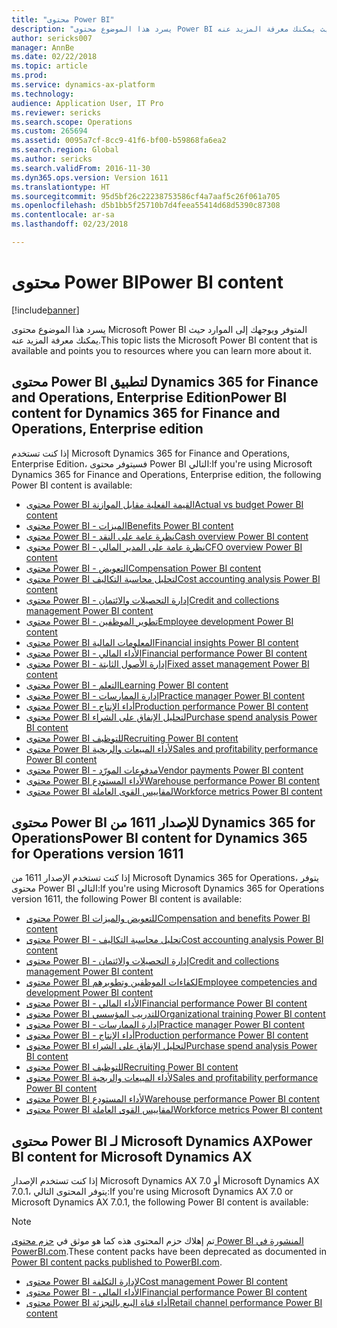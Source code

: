 ```yaml
---
title: "محتوى Power BI"
description: "يسرد هذا الموضوع محتوى Power BI المتوفر ويوجهك إلى الموارد حيث يمكنك معرفة المزيد عنه."
author: sericks007
manager: AnnBe
ms.date: 02/22/2018
ms.topic: article
ms.prod: 
ms.service: dynamics-ax-platform
ms.technology: 
audience: Application User, IT Pro
ms.reviewer: sericks
ms.search.scope: Operations
ms.custom: 265694
ms.assetid: 0095a7cf-8cc9-41f6-bf00-b59868fa6ea2
ms.search.region: Global
ms.author: sericks
ms.search.validFrom: 2016-11-30
ms.dyn365.ops.version: Version 1611
ms.translationtype: HT
ms.sourcegitcommit: 95d5bf26c22238753586cf4a7aaf5c26f061a705
ms.openlocfilehash: d5b1bb5f25710b7d4feea55414d68d5390c87308
ms.contentlocale: ar-sa
ms.lasthandoff: 02/23/2018

---
```


# <a name="power-bi-content"></a><span data-ttu-id="ad6ad-103">محتوى Power BI</span><span class="sxs-lookup"><span data-stu-id="ad6ad-103">Power BI content</span></span>
[!include[banner](../includes/banner.md)]


<span data-ttu-id="ad6ad-104">يسرد هذا الموضوع محتوى Microsoft Power BI المتوفر ويوجهك إلى الموارد حيث يمكنك معرفة المزيد عنه.</span><span class="sxs-lookup"><span data-stu-id="ad6ad-104">This topic lists the Microsoft Power BI content that is available and points you to resources where you can learn more about it.</span></span>

## <a name="power-bi-content-for-dynamics-365-for-finance-and-operations-enterprise-edition"></a><span data-ttu-id="ad6ad-105">محتوى Power BI لتطبيق Dynamics 365 for Finance and Operations, Enterprise Edition</span><span class="sxs-lookup"><span data-stu-id="ad6ad-105">Power BI content for Dynamics 365 for Finance and Operations, Enterprise edition</span></span>
<span data-ttu-id="ad6ad-106">إذا كنت تستخدم Microsoft Dynamics 365 for Finance and Operations, Enterprise Edition، فسيتوفر محتوى Power BI التالي:</span><span class="sxs-lookup"><span data-stu-id="ad6ad-106">If you're using Microsoft Dynamics 365 for Finance and Operations, Enterprise edition, the following Power BI content is available:</span></span>

- [<span data-ttu-id="ad6ad-107">محتوى Power BI القيمة الفعلية مقابل الموازنة</span><span class="sxs-lookup"><span data-stu-id="ad6ad-107">Actual vs budget Power BI content</span></span>](ledger-budgets-power-bi.md)
- [<span data-ttu-id="ad6ad-108">محتوى Power BI - الميزات</span><span class="sxs-lookup"><span data-stu-id="ad6ad-108">Benefits Power BI content</span></span>](benefits-power-bi.md)
- [<span data-ttu-id="ad6ad-109">محتوى Power BI - نظرة عامة على النقد</span><span class="sxs-lookup"><span data-stu-id="ad6ad-109">Cash overview Power BI content</span></span>](../../financials/cash-bank-management/Cash-Overview-Power-BI-content.md)
- [<span data-ttu-id="ad6ad-110">محتوى Power BI - نظرة عامة على المدير المالي</span><span class="sxs-lookup"><span data-stu-id="ad6ad-110">CFO overview Power BI content</span></span>](CFO-power-bi.md)
- [<span data-ttu-id="ad6ad-111">محتوى Power BI - التعويض</span><span class="sxs-lookup"><span data-stu-id="ad6ad-111">Compensation Power BI content</span></span>](compensation-power-bi.md)
- [<span data-ttu-id="ad6ad-112">محتوى Power BI لتحليل محاسبة التكاليف</span><span class="sxs-lookup"><span data-stu-id="ad6ad-112">Cost accounting analysis Power BI content</span></span>](cost-accounting-analysis-content-pack.md) 
- [<span data-ttu-id="ad6ad-113">محتوى Power BI - إدارة التحصيلات والائتمان</span><span class="sxs-lookup"><span data-stu-id="ad6ad-113">Credit and collections management Power BI content</span></span>](../../financials/accounts-receivable/credit-collections-power-bi.md)
- [<span data-ttu-id="ad6ad-114">محتوى Power BI - تطوير الموظفين</span><span class="sxs-lookup"><span data-stu-id="ad6ad-114">Employee development Power BI content</span></span>](employee-development-PBI.md) 
- [<span data-ttu-id="ad6ad-115">محتوى Power BI المعلومات المالية</span><span class="sxs-lookup"><span data-stu-id="ad6ad-115">Financial insights Power BI content</span></span>](financial-insights.md)
- [<span data-ttu-id="ad6ad-116">محتوى Power BI - الأداء المالي</span><span class="sxs-lookup"><span data-stu-id="ad6ad-116">Financial performance Power BI content</span></span>](financial-performance-power-bi-content-pack.md)
- [<span data-ttu-id="ad6ad-117">محتوى Power BI - ‏‫إدارة الأصول الثابتة‬</span><span class="sxs-lookup"><span data-stu-id="ad6ad-117">Fixed asset management Power BI content</span></span>](../../financials/fixed-assets/Fixed-asset-management-workspace.md)
- [<span data-ttu-id="ad6ad-118">محتوى Power BI - ‏‫التعلم‬</span><span class="sxs-lookup"><span data-stu-id="ad6ad-118">Learning Power BI content</span></span>](learning-power-bi.md)
- [<span data-ttu-id="ad6ad-119">محتوى Power BI - ‏‫إدارة الممارسات‬</span><span class="sxs-lookup"><span data-stu-id="ad6ad-119">Practice manager Power BI content</span></span>](practice-manager-power-bi.md)
- [<span data-ttu-id="ad6ad-120">محتوى Power BI - ‏أداء الإنتاج</span><span class="sxs-lookup"><span data-stu-id="ad6ad-120">Production performance Power BI content</span></span>](production-performance-power-bi.md)
- [<span data-ttu-id="ad6ad-121">محتوى Power BI لتحليل الإنفاق على الشراء</span><span class="sxs-lookup"><span data-stu-id="ad6ad-121">Purchase spend analysis Power BI content</span></span>](purchase-content-pack-for-power-bi.md) 
- [<span data-ttu-id="ad6ad-122">محتوى Power BI للتوظيف</span><span class="sxs-lookup"><span data-stu-id="ad6ad-122">Recruiting Power BI content</span></span>](recruiting-analysis-power-bi-content-pack.md) 
- [<span data-ttu-id="ad6ad-123">محتوى Power BI لأداء المبيعات والربحية</span><span class="sxs-lookup"><span data-stu-id="ad6ad-123">Sales and profitability performance Power BI content</span></span>](sales-profitability-performance-content-pack.md)
- [<span data-ttu-id="ad6ad-124">محتوى Power BI - ‏‫مدفوعات المورّد‬</span><span class="sxs-lookup"><span data-stu-id="ad6ad-124">Vendor payments Power BI content</span></span>](../../financials/accounts-payable/Vendor-payments-workspace.md)
- [<span data-ttu-id="ad6ad-125">محتوى Power BI لأداء المستودع</span><span class="sxs-lookup"><span data-stu-id="ad6ad-125">Warehouse performance Power BI content</span></span>](warehouse-power-bi-content.md)
- [<span data-ttu-id="ad6ad-126">محتوى Power BI لمقاييس القوى العاملة</span><span class="sxs-lookup"><span data-stu-id="ad6ad-126">Workforce metrics Power BI content</span></span>](workforce-analysis-power-bi-content-pack.md)  

## <a name="power-bi-content-for-dynamics-365-for-operations-version-1611"></a><span data-ttu-id="ad6ad-127">محتوى Power BI للإصدار 1611 من Dynamics 365 for Operations</span><span class="sxs-lookup"><span data-stu-id="ad6ad-127">Power BI content for Dynamics 365 for Operations version 1611</span></span>
<span data-ttu-id="ad6ad-128">إذا كنت تستخدم الإصدار 1611 من Microsoft Dynamics 365 for Operations، يتوفر محتوى Power BI التالي:</span><span class="sxs-lookup"><span data-stu-id="ad6ad-128">If you're using Microsoft Dynamics 365 for Operations version 1611, the following Power BI content is available:</span></span>

- [<span data-ttu-id="ad6ad-129">محتوى Power BI للتعويض والميزات</span><span class="sxs-lookup"><span data-stu-id="ad6ad-129">Compensation and benefits Power BI content</span></span>](compensation-and-benefits-analysis-power-bi-content-pack.md)   
- [<span data-ttu-id="ad6ad-130">محتوى Power BI - تحليل محاسبة التكاليف</span><span class="sxs-lookup"><span data-stu-id="ad6ad-130">Cost accounting analysis Power BI content</span></span>](cost-accounting-analysis-content-pack.md) 
- [<span data-ttu-id="ad6ad-131">محتوى Power BI - إدارة التحصيلات والائتمان</span><span class="sxs-lookup"><span data-stu-id="ad6ad-131">Credit and collections management Power BI content</span></span>](../../financials/accounts-receivable/credit-collections-power-bi.md)
- [<span data-ttu-id="ad6ad-132">محتوى Power BI لكفاءات الموظفين وتطويرهم</span><span class="sxs-lookup"><span data-stu-id="ad6ad-132">Employee competencies and development Power BI content</span></span>](employee-competencies-and-development-analysis-power-bi-content-pack.md) 
- [<span data-ttu-id="ad6ad-133">محتوى Power BI - الأداء المالي</span><span class="sxs-lookup"><span data-stu-id="ad6ad-133">Financial performance Power BI content</span></span>](financial-performance-power-bi-content-pack.md)
- [<span data-ttu-id="ad6ad-134">محتوى Power BI للتدريب المؤسسي</span><span class="sxs-lookup"><span data-stu-id="ad6ad-134">Organizational training Power BI content</span></span>](organizational-training-analysis-power-bi-content-pack.md) 
- [<span data-ttu-id="ad6ad-135">محتوى Power BI - ‏‫إدارة الممارسات‬</span><span class="sxs-lookup"><span data-stu-id="ad6ad-135">Practice manager Power BI content</span></span>](practice-manager-power-bi.md)
- [<span data-ttu-id="ad6ad-136">محتوى Power BI - ‏أداء الإنتاج</span><span class="sxs-lookup"><span data-stu-id="ad6ad-136">Production performance Power BI content</span></span>](production-performance-power-bi.md)
- [<span data-ttu-id="ad6ad-137">محتوى Power BI لتحليل الإنفاق على الشراء</span><span class="sxs-lookup"><span data-stu-id="ad6ad-137">Purchase spend analysis Power BI content</span></span>](purchase-content-pack-for-power-bi.md) 
- [<span data-ttu-id="ad6ad-138">محتوى Power BI للتوظيف</span><span class="sxs-lookup"><span data-stu-id="ad6ad-138">Recruiting Power BI content</span></span>](recruiting-analysis-power-bi-content-pack.md) 
- [<span data-ttu-id="ad6ad-139">محتوى Power BI لأداء المبيعات والربحية</span><span class="sxs-lookup"><span data-stu-id="ad6ad-139">Sales and profitability performance Power BI content</span></span>](sales-profitability-performance-content-pack.md)
- [<span data-ttu-id="ad6ad-140">محتوى Power BI لأداء المستودع</span><span class="sxs-lookup"><span data-stu-id="ad6ad-140">Warehouse performance Power BI content</span></span>](warehouse-power-bi-content.md)
- [<span data-ttu-id="ad6ad-141">محتوى Power BI لمقاييس القوى العاملة</span><span class="sxs-lookup"><span data-stu-id="ad6ad-141">Workforce metrics Power BI content</span></span>](workforce-analysis-power-bi-content-pack.md)  

## <a name="power-bi-content-for-microsoft-dynamics-ax"></a><span data-ttu-id="ad6ad-142">محتوى Power BI لـ Microsoft Dynamics AX</span><span class="sxs-lookup"><span data-stu-id="ad6ad-142">Power BI content for Microsoft Dynamics AX</span></span>
<span data-ttu-id="ad6ad-143">إذا كنت تستخدم الإصدار Microsoft Dynamics AX 7.0 أو Microsoft Dynamics AX 7.0.1، يتوفر المحتوى التالي:</span><span class="sxs-lookup"><span data-stu-id="ad6ad-143">If you're using Microsoft Dynamics AX 7.0 or Microsoft Dynamics AX 7.0.1, the following Power BI content is available:</span></span>

> [!Note]
> <span data-ttu-id="ad6ad-144">تم إهلاك حزم المحتوى هذه كما هو موثق في [حزم محتوى Power BI المنشورة في PowerBI.com](https://docs.microsoft.com/en-us/dynamics365/unified-operations/dev-itpro/migration-upgrade/deprecated-features#power-bi-content-packs-published-to-powerbicom).</span><span class="sxs-lookup"><span data-stu-id="ad6ad-144">These content packs have been deprecated as documented in [Power BI content packs published to PowerBI.com](https://docs.microsoft.com/en-us/dynamics365/unified-operations/dev-itpro/migration-upgrade/deprecated-features#power-bi-content-packs-published-to-powerbicom).</span></span>

- [<span data-ttu-id="ad6ad-145">محتوى Power BI لإدارة التكلفة</span><span class="sxs-lookup"><span data-stu-id="ad6ad-145">Cost management Power BI content</span></span>](cost-management-content-pack.md)    
- [<span data-ttu-id="ad6ad-146">محتوى Power BI - الأداء المالي</span><span class="sxs-lookup"><span data-stu-id="ad6ad-146">Financial performance Power BI content</span></span>](financial-performance-power-bi-content-pack.md)
- [<span data-ttu-id="ad6ad-147">محتوى Power BI أداء قناة البيع بالتجزئة</span><span class="sxs-lookup"><span data-stu-id="ad6ad-147">Retail channel performance Power BI content</span></span>](retail-channel-performance-dashboard-power-bi-data.md) 



